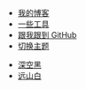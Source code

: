 - [我的博客](https://tobyqin.cn/)
- [一些工具](links.md)
- [跟我跟到 GitHub](https://github.com/tobyqin)
- [切换主题](?)
<ul>
<li><a href="?theme=dark">深空黑</a></li>
<li><a href="?theme=light">远山白</a></li>
</ul>
